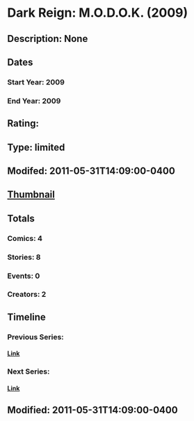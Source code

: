 # Dark Reign: M.O.D.O.K. (2009)
## Description: None
## Dates
### Start Year: 2009
### End Year: 2009
## Rating: 
## Type: limited
## Modifed: 2011-05-31T14:09:00-0400
## [Thumbnail](http://i.annihil.us/u/prod/marvel/i/mg/9/10/4bb470fe2e632.jpg)
## Totals
### Comics: 4
### Stories: 8
### Events: 0
### Creators: 2
## Timeline
### Previous Series: 
#### [Link]()
### Next Series: 
#### [Link]()
## Modified: 2011-05-31T14:09:00-0400